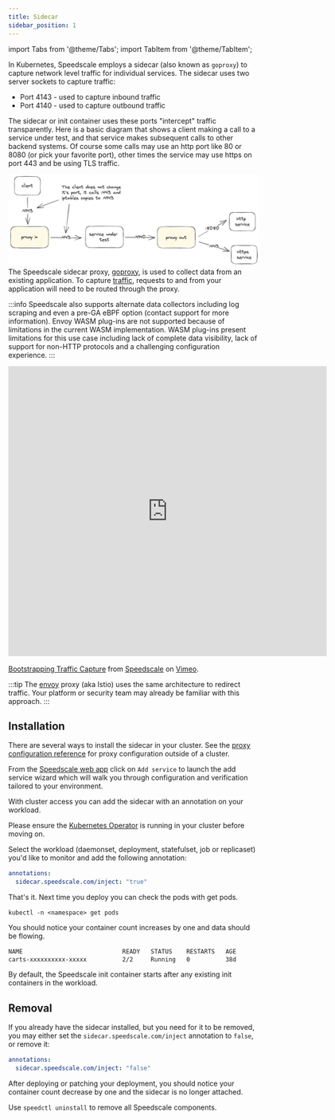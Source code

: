 ```yaml
---
title: Sidecar
sidebar_position: 1
---
```


import Tabs from '@theme/Tabs';
import TabItem from '@theme/TabItem';

In Kubernetes, Speedscale employs a sidecar (also known as `goproxy`) to capture network level traffic for individual services. The sidecar uses two server sockets to capture traffic:

- Port 4143 - used to capture inbound traffic
- Port 4140 - used to capture outbound traffic

The sidecar or init container uses these ports "intercept" traffic transparently. Here is a basic diagram that shows a client making a call to a service under test, and that service makes subsequent calls to other backend systems. Of course some calls may use an http port like 80 or 8080 (or pick your favorite port), other times the service may use https on port 443 and be using TLS traffic.

![tls](./tls/sidecar.png)
The Speedscale sidecar proxy, [goproxy](/reference/glossary.md#goproxy), is
used to collect data from an existing application.  To capture
[traffic](/reference/glossary.md#traffic), requests to and from your
application will need to be routed through the proxy.

:::info
Speedscale also supports alternate data collectors including log scraping and even a pre-GA eBPF option (contact support for more information). Envoy WASM plug-ins are not supported because of limitations in the current WASM implementation. WASM plug-ins present limitations for this use case including lack of complete data visibility, lack of support for non-HTTP protocols and a challenging configuration experience.
:::


<iframe src="https://player.vimeo.com/video/986454551?badge=0&amp;autopause=0&amp;player_id=0&amp;app_id=58479" width="640" height="582" frameborder="0" allow="autoplay; fullscreen; picture-in-picture" allowfullscreen></iframe>
<p><a href="https://vimeo.com/986454551">Bootstrapping Traffic Capture</a> from <a href="https://vimeo.com/speedscale">Speedscale</a> on <a href="https://vimeo.com">Vimeo</a>.</p>

:::tip
The [envoy](https://www.envoyproxy.io/docs/envoy/latest/intro/arch_overview/listeners/listeners#tcp) proxy (aka Istio) uses the same architecture to redirect traffic. Your platform or security team may already be familiar with this approach.
:::

## Installation

There are several ways to install the sidecar in your cluster.  See the [proxy
configuration reference](/reference/proxy_config.mdx) for proxy configuration
outside of a cluster.

<Tabs>

<TabItem value="webapp" label="Web App">

From the [Speedscale web app](https://app.speedscale.com/) click on `Add
service` to launch the add service wizard which will walk you through
configuration and verification tailored to your environment.

</TabItem>

<TabItem value="annotation" label="Kubernetes Annotation">

With cluster access you can add the sidecar with an annotation on your
workload.

Please ensure the [Kubernetes Operator](../install/kubernetes-operator.md) is
running in your cluster before moving on.

Select the workload (daemonset, deployment, statefulset, job or replicaset)
you'd like to monitor and add the following annotation:

```yaml
annotations:
  sidecar.speedscale.com/inject: "true"
```

That's it. Next time you deploy you can check the pods with get pods.

```
kubectl -n <namespace> get pods
```

You should notice your container count increases by one and data should be flowing.

```
NAME                            READY   STATUS    RESTARTS   AGE
carts-xxxxxxxxxx-xxxxx          2/2     Running   0          38d
```

By default, the Speedscale init container starts after any existing init
containers in the workload.

</TabItem>

</Tabs>

## Removal

If you already have the sidecar installed, but you need for it to be removed,
you may either set the `sidecar.speedscale.com/inject` annotation to `false`,
or remove it:

```yaml
annotations:
  sidecar.speedscale.com/inject: "false"
```

After deploying or patching your deployment, you should notice your container
count decrease by one and the sidecar is no longer attached.

Use `speedctl uninstall` to remove all Speedscale components.

